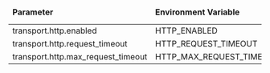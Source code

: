 <table>
  <thead>
      <tr>
          <td style="width: 25%"><b>Parameter</b></td><td style="width: 30%"><b>Environment Variable</b></td><td style="width: 15%"><b>Default Value</b></td><td style="width: 30%"><b>Description</b></td>
      </tr>
  </thead>
  <tbody>
      <tr>
          <td>transport.http.enabled</td>
          <td>HTTP_ENABLED</td>
          <td>true</td>
          <td></td>
      </tr>
      <tr>
          <td>transport.http.request_timeout</td>
          <td>HTTP_REQUEST_TIMEOUT</td>
          <td>60000</td>
          <td></td>
      </tr>
      <tr>
          <td>transport.http.max_request_timeout</td>
          <td>HTTP_MAX_REQUEST_TIMEOUT</td>
          <td>300000</td>
          <td></td>
      </tr>
  </tbody>
</table>
